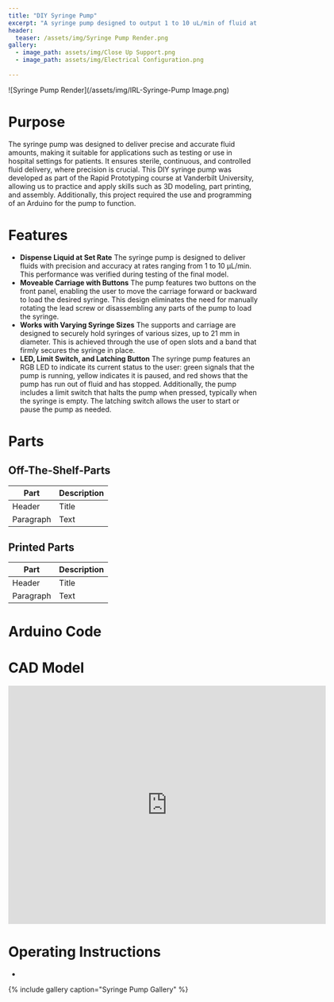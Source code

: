 ```yaml
---
title: "DIY Syringe Pump"
excerpt: "A syringe pump designed to output 1 to 10 uL/min of fluid at a constant speed."
header:
  teaser: /assets/img/Syringe Pump Render.png
gallery:
  - image_path: assets/img/Close Up Support.png
  - image_path: assets/img/Electrical Configuration.png
   
---
```


![Syringe Pump Render](/assets/img/IRL-Syringe-Pump Image.png)

# Purpose

The syringe pump was designed to deliver precise and accurate fluid amounts, making it suitable for applications such as testing or use in hospital settings for patients. It ensures sterile, continuous, and controlled fluid delivery, where precision is crucial. This DIY syringe pump was developed as part of the Rapid Prototyping course at Vanderbilt University, allowing us to practice and apply skills such as 3D modeling, part printing, and assembly. Additionally, this project required the use and programming of an Arduino for the pump to function.

# Features

* **Dispense Liquid at Set Rate** The syringe pump is designed to deliver fluids with precision and accuracy at rates ranging from 1 to 10 µL/min. This performance was verified during testing of the final model.
* **Moveable Carriage with Buttons** The pump features two buttons on the front panel, enabling the user to move the carriage forward or backward to load the desired syringe. This design eliminates the need for manually rotating the lead screw or disassembling any parts of the pump to load the syringe.
* **Works with Varying Syringe Sizes** The supports and carriage are designed to securely hold syringes of various sizes, up to 21 mm in diameter. This is achieved through the use of open slots and a band that firmly secures the syringe in place.
* **LED, Limit Switch, and Latching Button** The syringe pump features an RGB LED to indicate its current status to the user: green signals that the pump is running, yellow indicates it is paused, and red shows that the pump has run out of fluid and has stopped. Additionally, the pump includes a limit switch that halts the pump when pressed, typically when the syringe is empty. The latching switch allows the user to start or pause the pump as needed.

# Parts

## Off-The-Shelf-Parts
| Part | Description |
| ----- | ----- |
| Header | Title |
| Paragraph | Text |
## Printed Parts
| Part | Description |
| ----- | ----- |
| Header | Title |
| Paragraph | Text |

# Arduino Code



# CAD Model
<iframe src="https://vanderbilt643.autodesk360.com/shares/public/SH286ddQT78850c0d8a4cb5f7ec64d6b820e?mode=embed" width="640" height="480" allowfullscreen="true" webkitallowfullscreen="true" mozallowfullscreen="true"  frameborder="0"></iframe>

# Operating Instructions

* 

{% include gallery caption="Syringe Pump Gallery" %}
